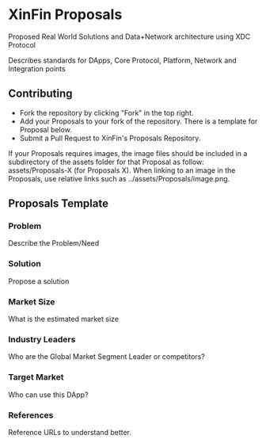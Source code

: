 # XinFin Proposals 
Proposed Real World Solutions and Data+Network architecture using XDC Protocol 

Describes standards for DApps, Core Protocol, Platform, Network and Integration points

## Contributing
- Fork the repository by clicking "Fork" in the top right.
- Add your Proposals to your fork of the repository. There is a template for Proposal below.
- Submit a Pull Request to XinFin's Proposals Repository.

If your Proposals requires images, the image files should be included in a subdirectory of the assets folder for that Proposal as follow: assets/Proposals-X (for Proposals X). When linking to an image in the Proposals, use relative links such as ../assets/Proposals/image.png.

## Proposals Template 

### Problem

Describe the Problem/Need

### Solution

Propose a solution

### Market Size

What is the estimated market size

### Industry Leaders

Who are the Global Market Segment Leader or competitors?

### Target Market

Who can use this DApp?

### References

Reference URLs to understand better.
 
